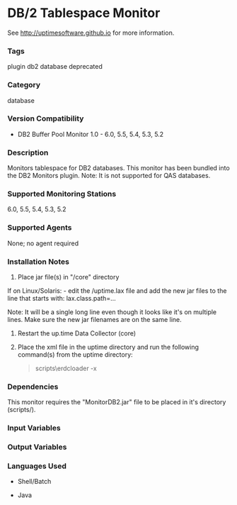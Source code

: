 # DB/2 Tablespace Monitor

See http://uptimesoftware.github.io for more information.

### Tags 
 plugin   db2   database   deprecated  

### Category

database

### Version Compatibility


  
* DB2 Buffer Pool Monitor 1.0 - 6.0, 5.5, 5.4, 5.3, 5.2
  


### Description
Monitors tablespace for DB2 databases.
This monitor has been bundled into the DB2 Monitors plugin.
Note: It is not supported for QAS databases.


### Supported Monitoring Stations

6.0, 5.5, 5.4, 5.3, 5.2

### Supported Agents
None; no agent required

### Installation Notes
<ol>
<li>Place jar file(s) in "/core" directory</li>
</ol>


<p>If on Linux/Solaris:
- edit the /uptime.lax file and add the new jar files to the line that starts with:
lax.class.path=...</p>

<p>Note: It will be a single long line even though it looks like it's on multiple lines. Make sure the new jar filenames are on the same line.</p>

<ol>
<li><p>Restart the up.time Data Collector (core)</p></li>
<li><p>Place the xml file in the uptime directory and run the following command(s) from the uptime directory:</p>

<blockquote><p>scripts\erdcloader -x</p></blockquote></li>
</ol>



### Dependencies
<p>This monitor requires the "MonitorDB2.jar" file to be placed in it's directory (scripts/).</p>


### Input Variables


### Output Variables



### Languages Used

* Shell/Batch

* Java

